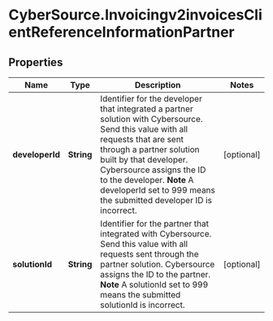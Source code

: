 # CyberSource.Invoicingv2invoicesClientReferenceInformationPartner

## Properties
Name | Type | Description | Notes
------------ | ------------- | ------------- | -------------
**developerId** | **String** | Identifier for the developer that integrated a partner solution with Cybersource. Send this value with all requests that are sent through a partner solution built by that developer. Cybersource assigns the ID to the developer.  **Note** A developerId set to 999 means the submitted developer ID is incorrect.  | [optional] 
**solutionId** | **String** | Identifier for the partner that integrated with Cybersource. Send this value with all requests sent through the partner solution. Cybersource assigns the ID to the partner.  **Note** A solutionId set to 999 means the submitted solutionId is incorrect.  | [optional] 


